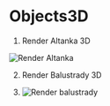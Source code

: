 # Objects3D
1. Render Altanka 3D 

![Render Altanka](https://user-images.githubusercontent.com/110977781/183975014-5ed1ef02-aec4-4d09-8d04-80d6f8358f13.png)


2. Render Balustrady 3D

4. ![Render balustrady](https://user-images.githubusercontent.com/110977781/183975086-d6399461-9dc8-404f-ad15-3f45183934bb.png)

